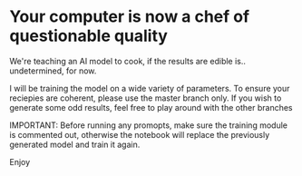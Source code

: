 # Your computer is now a chef of questionable quality

We're teaching an AI model to cook, if the results are edible is.. undetermined, for now.

I will be training the model on a wide variety of parameters.
To ensure your reciepies are coherent, please use the master branch only. 
If you wish to generate some odd results, feel free to play around with the other branches


IMPORTANT: Before running any promopts, make sure the training module is commented out, otherwise
the notebook will replace the previously generated model and train it again.


Enjoy
